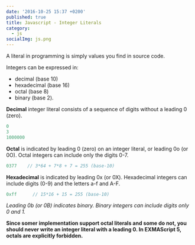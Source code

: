 ```yaml
---
date: '2016-10-25 15:37 +0200'
published: true
title: Javascript - Integer Literals
category:
  - js
socialImg: js.png
---
```

A literal in programming is simply values you find in source code. 

Integers can be expressed in:

* decimal (base 10) 
* hexadecimal (base 16) 
* octal (base 8)
* binary (base 2).

**Decimal** integer literal consists of a sequence of digits without a leading 0 (zero).

```javascript
0
3
1000000
```

**Octal** is indicated by leading 0 (zero) on an integer literal, or leading 0o (or 0O). Octal integers can include only the digits 0-7.

```javascript
0377	// 3*64 + 7*8 + 7 = 255 (base-10)
```

 **Hexadecimal** is indicated by leading 0x (or 0X). Hexadecimal integers can include digits (0-9) and the letters a-f and A-F.

```javascript
0xff	  // 15*16 + 15 = 255 (base-10)
```

*Leading 0b (or 0B) indicates binary. Binary integers can include digits only 0 and 1.*

**Since somer implementation support octal literals and some do not, you should never write an integer literal with a leading 0. In EXMAScript 5, octals are explicitly forbidden.**

